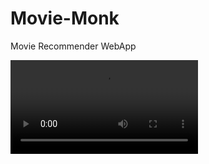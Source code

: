 # Movie-Monk
Movie Recommender WebApp

!['Demo Video'](https://github.com/The-Monks/Movie-Monk/blob/master/static/demo.mp4)
